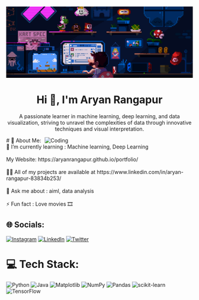 ![MasterHead](https://github.com/aryanrangapur/aryanrangapur/blob/main/IMG_2092.gif)
<h1 align="center">Hi 👋, I'm Aryan Rangapur</h1>
<p align="center">A passionate learner in machine learning, deep learning, and data visualization, striving to unravel the complexities of data through innovative techniques and visual interpretation.</p>
<img align="right" alt="Coding" width="400" src="https://jeppbautista.files.wordpress.com/2019/03/nural-network-banner.gif">
# 💫 About Me:
🌱 I’m currently learning : Machine learning, Deep Learning<br><br>My Website: https://aryanrangapur.github.io/portfolio/ <br><br>👨‍💻 All of my projects are available at https://www.linkedin.com/in/aryan-rangapur-83834b253/<br><br>💬 Ask me about : aiml, data analysis<br><br>⚡ Fun fact : Love movies 🎞️


## 🌐 Socials:
[![Instagram](https://img.shields.io/badge/Instagram-%23E4405F.svg?logo=Instagram&logoColor=white)](https://instagram.com/i_aryan71) [![LinkedIn](https://img.shields.io/badge/LinkedIn-%230077B5.svg?logo=linkedin&logoColor=white)](https://www.linkedin.com/in/aryan-rangapur-83834b253/) [![Twitter](https://img.shields.io/badge/Twitter-%231DA1F2.svg?logo=Twitter&logoColor=white)](https://twitter.com/@Aryan_719) 

# 💻 Tech Stack:
![Python](https://img.shields.io/badge/python-3670A0?style=flat&logo=python&logoColor=ffdd54) ![Java](https://img.shields.io/badge/java-%23ED8B00.svg?style=flat&logo=openjdk&logoColor=white) ![Matplotlib](https://img.shields.io/badge/Matplotlib-%23ffffff.svg?style=flat&logo=Matplotlib&logoColor=black) ![NumPy](https://img.shields.io/badge/numpy-%23013243.svg?style=flat&logo=numpy&logoColor=white) ![Pandas](https://img.shields.io/badge/pandas-%23150458.svg?style=flat&logo=pandas&logoColor=white) ![scikit-learn](https://img.shields.io/badge/scikit--learn-%23F7931E.svg?style=flat&logo=scikit-learn&logoColor=white) ![TensorFlow](https://img.shields.io/badge/TensorFlow-%23FF6F00.svg?style=flat&logo=TensorFlow&logoColor=white)

